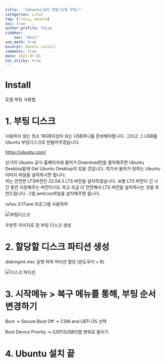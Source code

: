 ```yaml
---
title:  "[Ubuntu]설치 방법(듀얼 부팅)"
categories: Linux
tag: [linux, ubuntu]
toc: true
author_profile: false
sidebar:
    nav: "docs"
use_math: true
excerpt: Ubuntu install
comments: true
date: 2022-07-01
toc_sticky: true
---
```


# Install

듀얼 부팅 사용법

# 1. 부팅 디스크
사용하지 않는 최소 16GB이상이 되는 USB하나를 준비해야합니다. 그리고 그 USB를 Ubuntu 부팅디스크로 만들어주겠습니다.   

<https://ubuntu.com/>    

상기의 Ubuntu 공식 홈페이지에 들어가 Download란을 클릭해주면 Ubuntu Desktop밑에 Get Ubuntu Desktop이 있을 것입니다. 여기서 들어가 원하는 Ubuntu 이미지 파일을 설치하시면 됩니다.   
저는 안전한 LTS버전인 22.04.3 LTS 버전을 설치하겠습니다. 보통 LTS 버전이 긴 시간 동안 지원해주는 버전이기도 하고 조금 더 안전해서 LTS 버전을 설치하시는 것을 추천드립니다. 그럼 amd.iso파일을 설치해주면 됩니다.    

rufus-3.17.exe 프로그램 사용하여 

![부팅디스크](https://user-images.githubusercontent.com/84303857/177029334-e2ee352b-43b4-427c-9ac2-557d6b836635.png)

우분투 이미지로 된 부팅 디스크 생성

# 2. 할당할 디스크 파티션 생성

diskmgmt.msc 실행 하여 파티션 할당 (윈도우키 + R)

![디스크 파티션](https://user-images.githubusercontent.com/84303857/177029329-decadcbb-56ad-4493-9ad3-c32c8144c34a.png)

# **3. 시작메뉴 > 복구 메뉴를 통해, 부팅 순서 변경하기**

Boot -> Secure Boot Off -> CSM and UEFI OS 선택

Boot Device Priority -> [UEFI]USB이름 맨위로 올리기

# 4. Ubuntu 설치 끝

